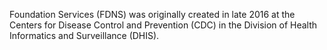 Foundation Services (FDNS) was originally created in late 2016 at the Centers for Disease Control and Prevention (CDC) in the Division of Health Informatics and Surveillance (DHIS).